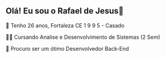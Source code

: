 ## Olá! Eu sou o Rafael de Jesus👋

👀 Tenho 26 anos, Fortaleza CE 1 9 9 5 - Casado

👨‍🎓 Cursando Analise e Desenvolvimento de Sistemas (2 Sem)

🧐 Procuro ser um ótimo Desenvolvedor Back-End
